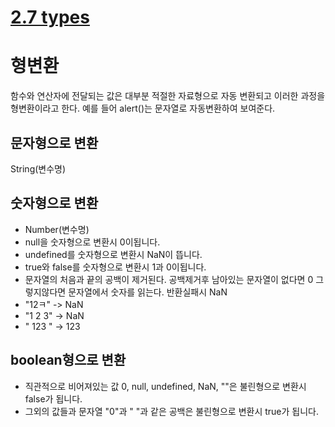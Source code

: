 # [2.7 types](https://ko.javascript.info/type-conversions)

# 형변환
함수와 연산자에 전달되는 값은 대부분 적절한 자료형으로 자동 변환되고 이러한 과정을 형변환이라고 한다. 예를 들어 alert()는 문자열로 자동변환하여 보여준다.

## 문자형으로 변환
String(변수명)

## 숫자형으로 변환
* Number(변수명)
* null을 숫자형으로 변환시 0이됩니다.
* undefined를 숫자형으로 변환시 NaN이 뜹니다.
* true와 false를 숫자형으로 변환시 1과 0이됩니다.
* 문자열의 처음과 끝의 공백이 제거된다. 공백제거후 남아있는 문자열이 없다면 0 그렇지않다면 문자열에서 숫자를 읽는다. 반환실패시 NaN
* "12ㅋ" -> NaN 
* "1 2 3" -> NaN
* "    123   " -> 123

## boolean형으로 변환
* 직관적으로 비어져있는 값 0, null, undefined, NaN, ""은 불린형으로 변환시 false가 됩니다.
* 그외의 값들과 문자열 "0"과 " "과 같은 공백은 불린형으로 변환시 true가 됩니다.



